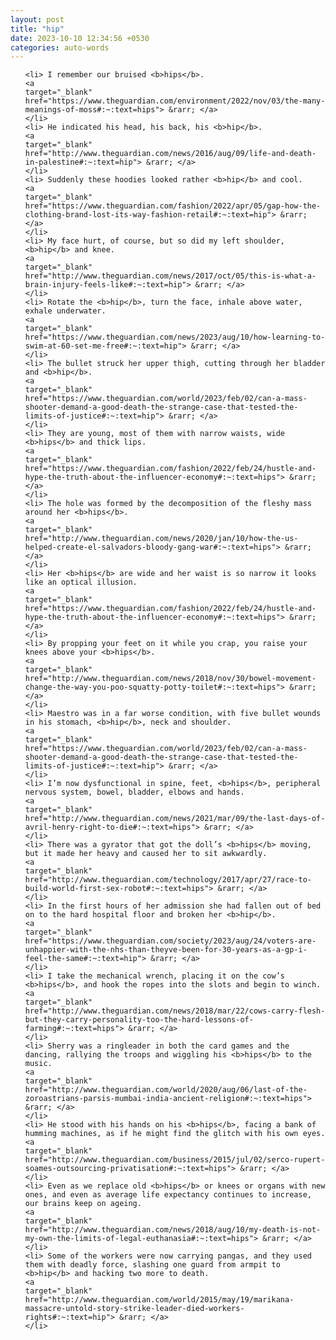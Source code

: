 ```yaml
---
layout: post
title: "hip"
date: 2023-10-10 12:34:56 +0530
categories: auto-words
---
```

<ol>

    <li> I remember our bruised <b>hips</b>.
    <a 
    target="_blank" 
    href="https://www.theguardian.com/environment/2022/nov/03/the-many-meanings-of-moss#:~:text=hips"> &rarr; </a>
    </li>
    <li> He indicated his head, his back, his <b>hip</b>.
    <a 
    target="_blank" 
    href="http://www.theguardian.com/news/2016/aug/09/life-and-death-in-palestine#:~:text=hip"> &rarr; </a>
    </li>
    <li> Suddenly these hoodies looked rather <b>hip</b> and cool.
    <a 
    target="_blank" 
    href="https://www.theguardian.com/fashion/2022/apr/05/gap-how-the-clothing-brand-lost-its-way-fashion-retail#:~:text=hip"> &rarr; </a>
    </li>
    <li> My face hurt, of course, but so did my left shoulder, <b>hip</b> and knee.
    <a 
    target="_blank" 
    href="http://www.theguardian.com/news/2017/oct/05/this-is-what-a-brain-injury-feels-like#:~:text=hip"> &rarr; </a>
    </li>
    <li> Rotate the <b>hip</b>, turn the face, inhale above water, exhale underwater.
    <a 
    target="_blank" 
    href="https://www.theguardian.com/news/2023/aug/10/how-learning-to-swim-at-60-set-me-free#:~:text=hip"> &rarr; </a>
    </li>
    <li> The bullet struck her upper thigh, cutting through her bladder and <b>hip</b>.
    <a 
    target="_blank" 
    href="https://www.theguardian.com/world/2023/feb/02/can-a-mass-shooter-demand-a-good-death-the-strange-case-that-tested-the-limits-of-justice#:~:text=hip"> &rarr; </a>
    </li>
    <li> They are young, most of them with narrow waists, wide <b>hips</b> and thick lips.
    <a 
    target="_blank" 
    href="https://www.theguardian.com/fashion/2022/feb/24/hustle-and-hype-the-truth-about-the-influencer-economy#:~:text=hips"> &rarr; </a>
    </li>
    <li> The hole was formed by the decomposition of the fleshy mass around her <b>hips</b>.
    <a 
    target="_blank" 
    href="http://www.theguardian.com/news/2020/jan/10/how-the-us-helped-create-el-salvadors-bloody-gang-war#:~:text=hips"> &rarr; </a>
    </li>
    <li> Her <b>hips</b> are wide and her waist is so narrow it looks like an optical illusion.
    <a 
    target="_blank" 
    href="https://www.theguardian.com/fashion/2022/feb/24/hustle-and-hype-the-truth-about-the-influencer-economy#:~:text=hips"> &rarr; </a>
    </li>
    <li> By propping your feet on it while you crap, you raise your knees above your <b>hips</b>.
    <a 
    target="_blank" 
    href="http://www.theguardian.com/news/2018/nov/30/bowel-movement-change-the-way-you-poo-squatty-potty-toilet#:~:text=hips"> &rarr; </a>
    </li>
    <li> Maestro was in a far worse condition, with five bullet wounds in his stomach, <b>hip</b>, neck and shoulder.
    <a 
    target="_blank" 
    href="https://www.theguardian.com/world/2023/feb/02/can-a-mass-shooter-demand-a-good-death-the-strange-case-that-tested-the-limits-of-justice#:~:text=hip"> &rarr; </a>
    </li>
    <li> I’m now dysfunctional in spine, feet, <b>hips</b>, peripheral nervous system, bowel, bladder, elbows and hands.
    <a 
    target="_blank" 
    href="http://www.theguardian.com/news/2021/mar/09/the-last-days-of-avril-henry-right-to-die#:~:text=hips"> &rarr; </a>
    </li>
    <li> There was a gyrator that got the doll’s <b>hips</b> moving, but it made her heavy and caused her to sit awkwardly.
    <a 
    target="_blank" 
    href="http://www.theguardian.com/technology/2017/apr/27/race-to-build-world-first-sex-robot#:~:text=hips"> &rarr; </a>
    </li>
    <li> In the first hours of her admission she had fallen out of bed on to the hard hospital floor and broken her <b>hip</b>.
    <a 
    target="_blank" 
    href="https://www.theguardian.com/society/2023/aug/24/voters-are-unhappier-with-the-nhs-than-theyve-been-for-30-years-as-a-gp-i-feel-the-same#:~:text=hip"> &rarr; </a>
    </li>
    <li> I take the mechanical wrench, placing it on the cow’s <b>hips</b>, and hook the ropes into the slots and begin to winch.
    <a 
    target="_blank" 
    href="http://www.theguardian.com/news/2018/mar/22/cows-carry-flesh-but-they-carry-personality-too-the-hard-lessons-of-farming#:~:text=hips"> &rarr; </a>
    </li>
    <li> Sherry was a ringleader in both the card games and the dancing, rallying the troops and wiggling his <b>hips</b> to the music.
    <a 
    target="_blank" 
    href="http://www.theguardian.com/world/2020/aug/06/last-of-the-zoroastrians-parsis-mumbai-india-ancient-religion#:~:text=hips"> &rarr; </a>
    </li>
    <li> He stood with his hands on his <b>hips</b>, facing a bank of humming machines, as if he might find the glitch with his own eyes.
    <a 
    target="_blank" 
    href="http://www.theguardian.com/business/2015/jul/02/serco-rupert-soames-outsourcing-privatisation#:~:text=hips"> &rarr; </a>
    </li>
    <li> Even as we replace old <b>hips</b> or knees or organs with new ones, and even as average life expectancy continues to increase, our brains keep on ageing.
    <a 
    target="_blank" 
    href="http://www.theguardian.com/news/2018/aug/10/my-death-is-not-my-own-the-limits-of-legal-euthanasia#:~:text=hips"> &rarr; </a>
    </li>
    <li> Some of the workers were now carrying pangas, and they used them with deadly force, slashing one guard from armpit to <b>hip</b> and hacking two more to death.
    <a 
    target="_blank" 
    href="http://www.theguardian.com/world/2015/may/19/marikana-massacre-untold-story-strike-leader-died-workers-rights#:~:text=hip"> &rarr; </a>
    </li>